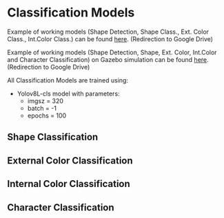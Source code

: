 # Classification Models

Example of working models (Shape Detection, Shape Class., Ext. Color Class., Int.Color Class.) can be found [here](https://drive.google.com/file/d/1kMv3yhYnYlFYCnGEP3maxsYYmSHTDQRu/view?usp=sharing). (Redirection to Google Drive)

Example of working models (Shape Detection, Shape, Ext. Color, Int.Color and Character Classification) on Gazebo simulation can be found [here](https://drive.google.com/file/d/120ielb_8j4Ha78qDvazb6rKyFpcg2rcq/view?usp=sharing). (Redirection to Google Drive)

All Classification Models are trained using:
- Yolov8L-cls model with parameters:
  - imgsz = 320
  - batch = -1
  - epochs = 100

## Shape Classification

## External Color Classification

## Internal Color Classification

## Character Classification
